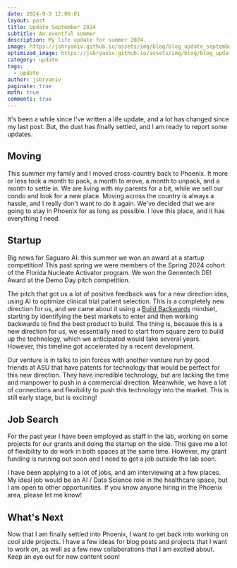 ```yaml
---
date: 2024-9-3 12:00:01
layout: post
title: Update September 2024
subtitle: An eventful summer
description: My life update for summer 2024.
image: https://jsbryaniv.github.io/assets/img/blog/blog_update_september24.png
optimized_image: https://jsbryaniv.github.io/assets/img/blog/blog_update_september24.png
category: update
tags:
  - update
author: jsbryaniv
paginate: true
math: true
comments: true
---
```


It's been a while since I've written a life update, and a lot has changed since my last post. But, the dust has finally settled, and I am ready to report some updates.

## Moving

This summer my family and I moved cross-country back to Phoenix. It more or less took a month to pack, a month to move, a month to unpack, and a month to settle in. We are living with my parents for a bit, while we sell our condo and look for a new place. Moving across the country is always a hassle, and I really don't want to do it again. We've decided that we are going to stay in Phoenix for as long as possible. I love this place, and it has everything I need.

## Startup

Big news for Saguaro AI: this summer we won an award at a startup competition! This past spring we were members of the Spring 2024 cohort of the Florida Nucleate Activator program. We won the Genentech DEI Award at the Demo Day pitch competition.

The pitch that got us a lot of positive feedback was for a new direction idea, using AI to optimize clinical trial patient selection. This is a completely new direction for us, and we came about it using a [Build Backwards](https://jsbryaniv.github.io/building-backwards/) mindset, starting by identifying the best markets to enter and then working backwards to find the best product to build. The thing is, because this is a new direction for us, we essentially need to start from square zero to build up the technology, which we anticipated would take several years. However, this timeline got accelerated by a recent development.

Our venture is in talks to join forces with another venture run by good friends at ASU that have patents for technology that would be perfect for this new direction. They have incredible technology, but are lacking the time and manpower to push in a commercial direction. Meanwhile, we have a lot of connections and flexibility to push this technology into the market. This is still early stage, but is exciting!

## Job Search

For the past year I have been employed as staff in the lab, working on some projects for our grants and doing the startup on the side. This gave me a lot of flexibility to do work in both spaces at the same time. However, my grant funding is running out soon and I need to get a job outside the lab soon.

I have been applying to a lot of jobs, and am interviewing at a few places. My ideal job would be an AI / Data Science role in the healthcare space, but I am open to other opportunities. If you know anyone hiring in the Phoenix area, please let me know!

## What's Next

Now that I am finally settled into Phoenix, I want to get back into working on cool side projects. I have a few ideas for blog posts and projects that I want to work on, as well as a few new collaborations that I am excited about. Keep an eye out for new content soon!
